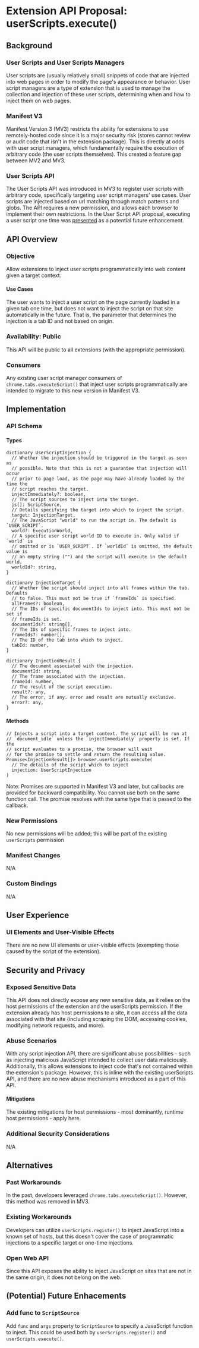 # Extension API Proposal: userScripts.execute()

## Background

### User Scripts and User Scripts Managers

User scripts are (usually relatively small) snippets of code that are injected into web pages in order to modify the page's appearance or behavior. User script managers are a type of extension that is used to manage the collection and injection of these user scripts, determining when and how to inject them on web pages.

### Manifest V3

Manifest Version 3 (MV3) restricts the ability for extensions to use remotely-hosted code since it is a major security risk (stores cannot review or audit code that isn't in the extension package). This is directly at odds with user script managers, which fundamentally require the execution of arbitrary code (the user scripts themselves). This created a feature gap between MV2 and MV3.

### User Scripts API

The User Scripts API was introduced in MV3 to register user scripts with arbitrary code, specifically targeting user script managers' use cases. User scripts are injected based on url matching through match patterns and globs. The API requires a new permission, and allows each browser to implement their own restrictions.
In the User Script API proposal, executing a user script one time was [presented](https://github.com/w3c/webextensions/blob/main/proposals/user-scripts-api.md#execute-user-scripts-one-time) as a potential future enhancement.

## API Overview

### Objective

Allow extensions to inject user scripts programmatically into web content given a target context.

#### Use Cases

The user wants to inject a user script on the page currently loaded in a given tab one time, but does not want to inject the script on that site automatically in the future. That is, the parameter that determines the injection is a tab ID and not based on origin.

### Availability: Public

This API will be public to all extensions (with the appropriate permission).

### Consumers

Any existing user script manager consumers of `chrome.tabs.executeScript()` that inject user scripts programmatically are intended to migrate to this new version in Manifest V3.

## Implementation

### API Schema

#### Types

```
dictionary UserScriptInjection {
  // Whether the injection should be triggered in the target as soon as
  // possible. Note that this is not a guarantee that injection will occur
  // prior to page load, as the page may have already loaded by the time the
  // script reaches the target.
  injectImmediately?: boolean,
  // The script sources to inject into the target.
  js[]: ScriptSource,
  // Details specifying the target into which to inject the script.
  target: InjectionTarget,
  // The JavaScript "world" to run the script in. The default is `USER_SCRIPT`.
  world?: ExecutionWorld,
  // A specific user script world ID to execute in. Only valid if `world` is
  // omitted or is `USER_SCRIPT`. If `worldId` is omitted, the default value is
  // an empty string ("") and the script will execute in the default world.
  worldId?: string,
}

dictionary InjectionTarget {
  // Whether the script should inject into all frames within the tab. Defaults
  // to false. This must not be true if `frameIds` is specified.
  allFrames?: boolean,
  // The IDs of specific documentIds to inject into. This must not be set if
  // frameIds is set.
  documentIds?: string[],
  // The IDs of specific frames to inject into.
  frameIds?: number[],
  // The ID of the tab into which to inject.
  tabId: number,
}

dictionary InjectionResult {
  // The document associated with the injection.
  documentId: string,
  // The frame associated with the injection.
  frameId: number,
  // The result of the script execution.
  result?: any,
  // The error, if any. error and result are mutually exclusive.
  error?: any,
}
```

#### Methods

```
// Injects a script into a target context. The script will be run at
// `document_idle` unless the `injectImmediately` property is set. If the
// script evaluates to a promise, the browser will wait
// for the promise to settle and return the resulting value.
Promise<InjectionResult[]> browser.userScripts.execute(
  // The details of the script which to inject
  injection: UserScriptInjection
)
```

Note: Promises are supported in Manifest V3 and later, but callbacks are provided for backward compatibility. You cannot use both on the same function call. The promise resolves with the same type that is passed to the callback.

### New Permissions

No new permissions will be added; this will be part of the existing `userScripts` permission

### Manifest Changes

N/A

### Custom Bindings

N/A

## User Experience

### UI Elements and User-Visible Effects

There are no new UI elements or user-visible effects (exempting those caused by the script of the extension).

## Security and Privacy

### Exposed Sensitive Data

This API does not directly expose any new sensitive data, as it relies on the host permissions of the extension and the userScripts permission. If the extension already has host permissions to a site, it can access all the data associated with that site (including scraping the DOM, accessing cookies, modifying network requests, and more).

### Abuse Scenarios

With any script injection API, there are significant abuse possibilities - such as injecting malicious JavaScript intended to collect user data maliciously.  Additionally, this allows extensions to inject code that's not contained within the extension's package. However, this is inline with the existing userScripts API, and there are no new abuse mechanisms introduced as a part of this API.

#### Mitigations
The existing mitigations for host permissions - most dominantly, runtime host permissions - apply here.

### Additional Security Considerations

N/A

## Alternatives

### Past Workarounds

In the past, developers leveraged `chrome.tabs.executeScript()`. However, this method was removed in MV3.

### Existing Workarounds

Developers can utilize `userScripts.register()` to inject JavaScript into a known set of hosts, but this doesn't cover the case of programmatic injections to a specific target or one-time injections.

### Open Web API

Since this API exposes the ability to inject JavaScript on sites that are not in the same origin, it does not belong on the web.

## (Potential) Future Enhacements

### Add func to `ScriptSource`

Add `func` and `args` property to `ScriptSource` to specify a JavaScript function to inject. This could be used both by `userScripts.register()` and `userScripts.execute()`.
